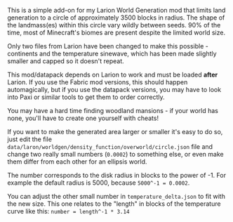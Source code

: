 This is a simple add-on for my Larion World Generation mod that limits land
generation to a circle of approximately 3500 blocks in radius. The shape of the
landmass(es) within this circle vary wildly between seeds. 90% of the time, most
of Minecraft's biomes are present despite the limited world size.

Only two files from Larion have been changed to make this possible - continents
and the temperature sinewave, which has been made slightly smaller and capped so
it doesn't repeat.

This mod/datapack depends on Larion to work and must be loaded **after**
Larion. If you use the Fabric mod versions, this should happen automagically,
but if you use the datapack versions, you may have to look into Paxi or similar
tools to get them to order correctly.

You may have a hard time finding woodland mansions - if your world has none,
you'll have to create one yourself with cheats!

If you want to make the generated area larger or smaller it's easy to do so, just edit the file `data/laron/worldgen/density_function/overworld/circle.json` file and change two really small numbers (`0.0002`) to something else, or even make them differ from each other for an ellipsis world.  

The number corresponds to the disk radius in blocks to the power of -1. For
example the default radius is 5000, because `5000^-1 = 0.0002`.

You can adjust the other small number in `temperature_delta.json` to fit with the new size. This one relates to the "length" in blocks of the temperature curve like this: `number = length^-1 * 3.14`
